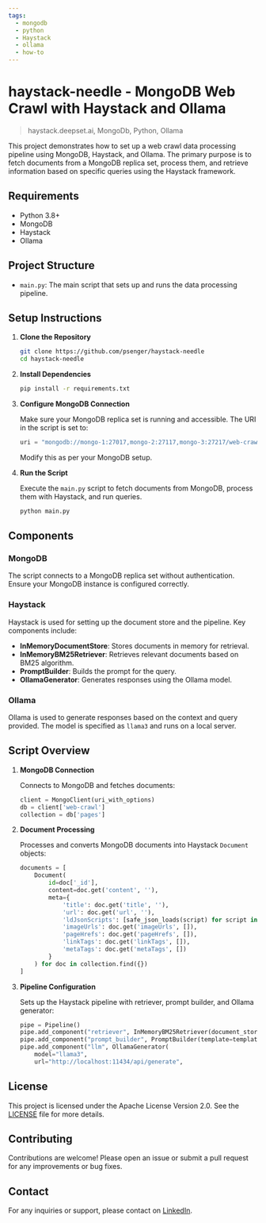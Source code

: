 ```yaml
---
tags:
  - mongodb
  - python
  - Haystack
  - ollama
  - how-to
---
```


# haystack-needle - MongoDB Web Crawl with Haystack and Ollama  
> haystack.deepset.ai, MongoDb, Python, Ollama

This project demonstrates how to set up a web crawl data processing pipeline using MongoDB, Haystack, and Ollama. The primary purpose is to fetch documents from a MongoDB replica set, process them, and retrieve information based on specific queries using the Haystack framework.  
  
## Requirements  
  
- Python 3.8+  
- MongoDB  
- Haystack  
- Ollama  
  
## Project Structure  
  
- `main.py`: The main script that sets up and runs the data processing pipeline.  
  
## Setup Instructions  
  
1. **Clone the Repository**  
    ```bash  
    git clone https://github.com/psenger/haystack-needle  
    cd haystack-needle
    ```  
  
2. **Install Dependencies**  
    ```bash  
    pip install -r requirements.txt  
    ```  
  
3. **Configure MongoDB Connection**  
  
    Make sure your MongoDB replica set is running and accessible. The URI in the script is set to:  
    ```python  
    uri = "mongodb://mongo-1:27017,mongo-2:27117,mongo-3:27217/web-crawl"  
    ```  
  
    Modify this as per your MongoDB setup.  
  
4. **Run the Script**  
  
    Execute the `main.py` script to fetch documents from MongoDB, process them with Haystack, and run queries.  
    ```bash  
    python main.py  
    ```  
  
## Components  
  
### MongoDB  
  
The script connects to a MongoDB replica set without authentication. Ensure your MongoDB instance is configured correctly.  
  
### Haystack  
  
Haystack is used for setting up the document store and the pipeline. Key components include:  
  
- **InMemoryDocumentStore**: Stores documents in memory for retrieval.  
- **InMemoryBM25Retriever**: Retrieves relevant documents based on BM25 algorithm.  
- **PromptBuilder**: Builds the prompt for the query.  
- **OllamaGenerator**: Generates responses using the Ollama model.  
  
### Ollama  
  
Ollama is used to generate responses based on the context and query provided. The model is specified as `llama3` and runs on a local server.  
  
## Script Overview  
  
1. **MongoDB Connection**  
  
    Connects to MongoDB and fetches documents:  
    ```python  
    client = MongoClient(uri_with_options)  
    db = client['web-crawl']  
    collection = db['pages']  
    ```  
  
2. **Document Processing**  
  
    Processes and converts MongoDB documents into Haystack `Document` objects:  
    ```python  
    documents = [  
        Document(  
            id=doc['_id'],  
            content=doc.get('content', ''),  
            meta={  
                'title': doc.get('title', ''),  
                'url': doc.get('url', ''),  
                'ldJsonScripts': [safe_json_loads(script) for script in doc.get('ldJsonScripts', [])],  
                'imageUrls': doc.get('imageUrls', []),  
                'pageHrefs': doc.get('pageHrefs', []),  
                'linkTags': doc.get('linkTags', []),  
                'metaTags': doc.get('metaTags', [])  
            }  
        ) for doc in collection.find({})  
    ]  
    ```  
  
3. **Pipeline Configuration**  
  
    Sets up the Haystack pipeline with retriever, prompt builder, and Ollama generator:  
    ```python  
    pipe = Pipeline()  
    pipe.add_component("retriever", InMemoryBM25Retriever(document_store=document_store))  
    pipe.add_component("prompt_builder", PromptBuilder(template=template))  
    pipe.add_component("llm", OllamaGenerator(  
        model="llama3",  
        url="http://localhost:11434/api/generate",
    ```  
  
## License  
  
This project is licensed under the Apache License Version 2.0. See the [LICENSE](LICENSE) file for more details.  
  
## Contributing  
  
Contributions are welcome! Please open an issue or submit a pull request for any improvements or bug fixes.  
  
## Contact  
  
For any inquiries or support, please contact on [LinkedIn](https://www.linkedin.com/in/philipsenger/).